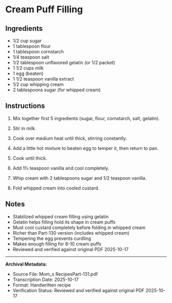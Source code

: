 # Cream Puff Filling

## Ingredients

- 1/2 cup sugar
- 1 tablespoon flour
- 1 tablespoon cornstarch
- 1/4 teaspoon salt
- 1/2 tablespoon unflavored gelatin (or 1/2 packet)
- 1 1/2 cups milk
- 1 egg (beaten)
- 1 1/2 teaspoon vanilla extract
- 1/2 cup whipping cream
- 2 tablespoons sugar (for whipped cream)

## Instructions

1. Mix together first 5 ingredients (sugar, flour, cornstarch, salt, gelatin).

2. Stir in milk.

3. Cook over medium heat until thick, stirring constantly.

4. Add a little hot mixture to beaten egg to temper it, then return to pan.

5. Cook until thick.

6. Add 1½ teaspoon vanilla and cool completely.

7. Whip cream with 2 tablespoons sugar and 1/2 teaspoon vanilla.

8. Fold whipped cream into cooled custard.

## Notes

- Stabilized whipped cream filling using gelatin
- Gelatin helps filling hold its shape in cream puffs
- Must cool custard completely before folding in whipped cream
- Richer than Part-130 version (includes whipped cream)
- Tempering the egg prevents curdling
- Makes enough filling for 8-10 cream puffs
- Reviewed and verified against original PDF 2025-10-17

---

**Archival Metadata:**
- Source File: Mom_s RecipesPart-131.pdf
- Transcription Date: 2025-10-17
- Format: Handwritten recipe
- Verification Status: Reviewed and verified against original PDF 2025-10-17

